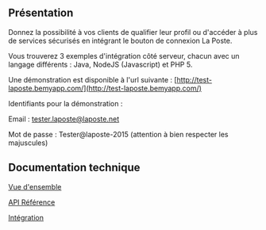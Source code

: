 ## Présentation

Donnez la possibilité à vos clients de qualifier leur profil ou d'accéder à plus de services sécurisés en intégrant le bouton de connexion La Poste.

Vous trouverez 3 exemples d'intégration côté serveur, chacun avec un langage différents : Java, NodeJS (Javascript) et PHP 5.

Une démonstration est disponible à l'url suivante : [http://test-laposte.bemyapp.com/](http://test-laposte.bemyapp.com/)

Identifiants pour la démonstration :

Email : tester.laposte@laposte.net

Mot de passe : Tester@laposte-2015 (attention à bien respecter les majuscules)

## Documentation technique

[Vue d'ensemble ](https://developpeurs.idn.laposte.fr/documentation/api)

[API Référence](https://developpeurs.idn.laposte.fr/documentation/overview)

[Intégration](https://developpeurs.idn.laposte.fr/documentation/integration)


